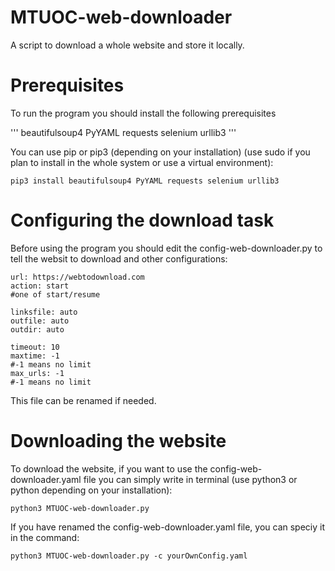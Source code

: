# MTUOC-web-downloader
A script to download a whole website and store it locally. 

# Prerequisites

To run the program you should install the following prerequisites

'''
beautifulsoup4
PyYAML
requests
selenium
urllib3
'''

You can use pip or pip3 (depending on your installation) (use sudo if you plan to install in the whole system or use a virtual environment):

```
pip3 install beautifulsoup4 PyYAML requests selenium urllib3
```

# Configuring the download task

Before using the program you should edit the config-web-downloader.py to tell the websit to download and other configurations:

```
url: https://webtodownload.com
action: start
#one of start/resume

linksfile: auto
outfile: auto
outdir: auto

timeout: 10
maxtime: -1
#-1 means no limit
max_urls: -1
#-1 means no limit
```

This file can be renamed if needed.

# Downloading the website

To download the website, if you want to use the config-web-downloader.yaml file you can simply write in terminal (use python3 or python depending on your installation):

```
python3 MTUOC-web-downloader.py
```

If you have renamed the config-web-downloader.yaml file, you can speciy it in the command:

```
python3 MTUOC-web-downloader.py -c yourOwnConfig.yaml
```


